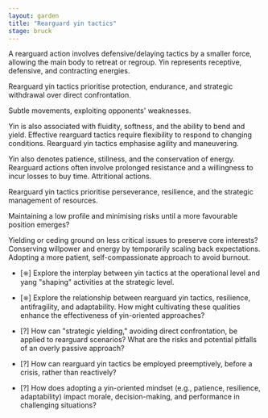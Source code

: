 ```yaml
---  
layout: garden
title: "Rearguard yin tactics"
stage: bruck
---
```


A rearguard action involves defensive/delaying tactics by a smaller force, allowing the main body to retreat or regroup. Yin represents receptive, defensive, and contracting energies. 

Rearguard yin tactics prioritise protection, endurance, and strategic withdrawal over direct confrontation.

Subtle movements, exploiting opponents' weaknesses.

Yin is also associated with fluidity, softness, and the ability to bend and yield. Effective rearguard tactics require flexibility to respond to changing conditions. Rearguard yin tactics emphasise agility and maneuvering.

Yin also denotes patience, stillness, and the conservation of energy. Rearguard actions often involve prolonged resistance and a willingness to incur losses to buy time. Attritional actions.

Rearguard yin tactics prioritise perseverance, resilience, and the strategic management of resources.

Maintaining a low profile and minimising risks until a more favourable position emerges?

Yielding or ceding ground on less critical issues to preserve core interests? Conserving willpower and energy by temporarily scaling back expectations. Adopting a more patient, self-compassionate approach to avoid burnout.

- [⎈] Explore the interplay between yin tactics at the operational level and yang "shaping" activities at the strategic level.
- [⎈] Explore the relationship between rearguard yin tactics, resilience, antifragility, and adaptability. How might cultivating these qualities enhance the effectiveness of yin-oriented approaches?

- [?] How can "strategic yielding," avoiding direct confrontation, be applied to rearguard scenarios? What are the risks and potential pitfalls of an overly passive approach?
- [?] How can rearguard yin tactics be employed preemptively, before a crisis, rather than reactively?
- [?] How does adopting a yin-oriented mindset (e.g., patience, resilience, adaptability) impact morale, decision-making, and performance in challenging situations?